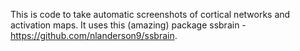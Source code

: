 This is code to take automatic screenshots of cortical networks and activation maps. It uses this (amazing) package ssbrain - https://github.com/nlanderson9/ssbrain.
